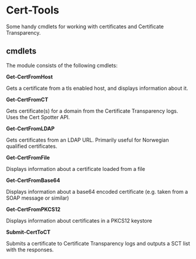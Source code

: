 Cert-Tools
=====
Some handy cmdlets for working with certificates and Certificate Transparency.

## cmdlets

The module consists of the following cmdlets:

**Get-CertFromHost**

Gets a certificate from a tls enabled host, and displays information about it.

**Get-CertFromCT**

Gets certificate(s) for a domain from the Certificate Transparency logs. Uses the Cert Spotter API.

**Get-CertFromLDAP**

Gets certificates from an LDAP URL. Primarily useful for Norwegian qualified certificates.

**Get-CertFromFile**

Displays information about a certificate loaded from a file

**Get-CertFromBase64**

Displays information about a base64 encoded certificate (e.g. taken from a SOAP message or similar)

**Get-CertFromPKCS12**

Displays information about certificates in a PKCS12 keystore

**Submit-CertToCT**

Submits a certificate to Certificate Transparency logs and outputs a SCT list with the responses.
